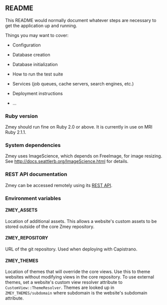## README

This README would normally document whatever steps are necessary to get the
application up and running.

Things you may want to cover:

* Configuration

* Database creation

* Database initialization

* How to run the test suite

* Services (job queues, cache servers, search engines, etc.)

* Deployment instructions

* ...

### Ruby version

Zmey should run fine on Ruby 2.0 or above. It is currently in use on MRI
Ruby 2.1.1.

### System dependencies

Zmey uses ImageScience, which depends on FreeImage, for image resizing. See
http://docs.seattlerb.org/ImageScience.html for details.

### REST API documentation

Zmey can be accessed remotely using its [REST API](api_doc/README.md).

### Environment variables

#### ZMEY_ASSETS

Location of additional assets. This allows a website's custom assets to be
stored outside of the core Zmey repository.

#### ZMEY_REPOSITORY

URL of the git repository. Used when deploying with Capistrano.

#### ZMEY_THEMES

Location of themes that will override the core views. Use this to theme
websites without modifying views in the core repository. To use external
themes, set a website's custom view resolver attribute to
`CustomView::ThemeResolver`. Themes are looked up in `ZMEY_THEMES/subdomain`
where subdomain is the website's subdomain attribute.
